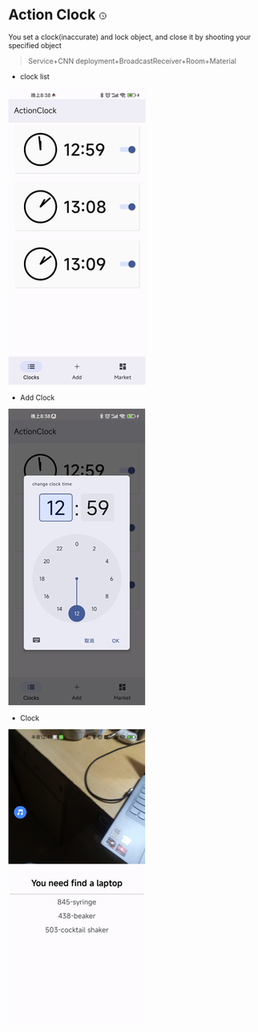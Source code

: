 # Action Clock <img src="README.assets/image-20220605183132121.png" alt="image-20220605183132121" style="width:3%;" />

You set a clock(inaccurate) and lock object, and close it by shooting your specified object

> Service+CNN deployment+BroadcastReceiver+Room+Material

- clock list

![image-20220605183008067](README.assets/image-20220605183008067.png)

- Add Clock

![image-20220605183018170](README.assets/image-20220605183018170.png)
- Clock

![image-20220605183023400](README.assets/image-20220605183023400.png)
